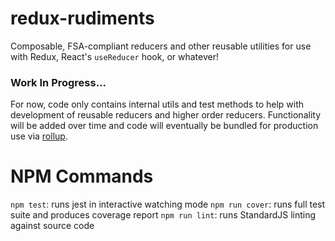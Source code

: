 # redux-rudiments
Composable, FSA-compliant reducers and other reusable utilities for use with Redux, React's `useReducer` hook, or whatever!

### Work In Progress...
For now, code only contains internal utils and test methods to help with development of reusable reducers and higher order reducers.  Functionality will be added over time and code will eventually be bundled for production use via [rollup](https://rollupjs.org).

# NPM Commands
`npm test`: runs jest in interactive watching mode
`npm run cover`: runs full test suite and produces coverage report
`npm run lint`: runs StandardJS linting against source code